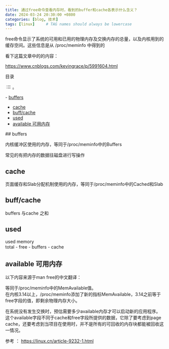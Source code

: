 ```yaml
---
title: 通过free命令查看内存时，看到的buffer和cache各表示什么含义？
date: 2024-03-24 20:30:00 +0800
categories: [blog, 技术]
tags: [linux]     # TAG names should always be lowercase
---
```


free命令显示了系统的可用和已用的物理内存及交换内存的总量，以及内核用到的缓存空间。这些信息是从 /proc/meminfo 中得到的

看下这篇文章中的的内容：

<https://www.cnblogs.com/kevingrace/p/5991604.html>

<div class="ez-toc-v2_0_66_1 counter-hierarchy ez-toc-counter ez-toc-grey ez-toc-container-direction" id="ez-toc-container"><div class="ez-toc-title-container">目录

<span class="ez-toc-title-toggle">[<span class="ez-toc-js-icon-con"><span class=""><span class="eztoc-hide" style="display:none;">Toggle</span><span class="ez-toc-icon-toggle-span"><svg class="list-377408" fill="none" height="20px" style="fill: #999;color:#999" viewbox="0 0 24 24" width="20px" xmlns="http://www.w3.org/2000/svg"><path d="M6 6H4v2h2V6zm14 0H8v2h12V6zM4 11h2v2H4v-2zm16 0H8v2h12v-2zM4 16h2v2H4v-2zm16 0H8v2h12v-2z" fill="currentColor"></path></svg><svg baseprofile="tiny" class="arrow-unsorted-368013" height="10px" style="fill: #999;color:#999" version="1.2" viewbox="0 0 24 24" width="10px" xmlns="http://www.w3.org/2000/svg"><path d="M18.2 9.3l-6.2-6.3-6.2 6.3c-.2.2-.3.4-.3.7s.1.5.3.7c.2.2.4.3.7.3h11c.3 0 .5-.1.7-.3.2-.2.3-.5.3-.7s-.1-.5-.3-.7zM5.8 14.7l6.2 6.3 6.2-6.3c.2-.2.3-.5.3-.7s-.1-.5-.3-.7c-.2-.2-.4-.3-.7-.3h-11c-.3 0-.5.1-.7.3-.2.2-.3.5-.3.7s.1.5.3.7z"></path></svg></span></span></span>](#)</span></div><nav>- [buffers](http://thinknotes.cn/2024/03/24/buffer-vs-cache-in-linux-mem/#buffers "buffers")
- [cache](http://thinknotes.cn/2024/03/24/buffer-vs-cache-in-linux-mem/#cache "cache")
- [buff/cache](http://thinknotes.cn/2024/03/24/buffer-vs-cache-in-linux-mem/#buffcache "buff/cache")
- [used](http://thinknotes.cn/2024/03/24/buffer-vs-cache-in-linux-mem/#used "used")
- [available 可用内存](http://thinknotes.cn/2024/03/24/buffer-vs-cache-in-linux-mem/#available_%E5%8F%AF%E7%94%A8%E5%86%85%E5%AD%98 "available 可用内存")

</nav></div>## <span class="ez-toc-section" id="buffers"></span>buffers<span class="ez-toc-section-end"></span>

内核缓冲区使用的内存，等同于/proc/meminfo中的Buffers

常见的有把内存的数据往磁盘进行写操作

## <span class="ez-toc-section" id="cache"></span>cache<span class="ez-toc-section-end"></span>

页面缓存和Slab分配机制使用的内存，等同于/proc/meminfo中的Cached和Slab

## <span class="ez-toc-section" id="buffcache"></span>buff/cache<span class="ez-toc-section-end"></span>

buffers 与cache 之和

## <span class="ez-toc-section" id="used"></span>used<span class="ez-toc-section-end"></span>

used memory  
total - free - buffers - cache

## <span class="ez-toc-section" id="available_%E5%8F%AF%E7%94%A8%E5%86%85%E5%AD%98"></span>available 可用内存<span class="ez-toc-section-end"></span>

以下内容来源于man free的中文翻译：

等同于/proc/meminfo中的MemAvailable值。  
在内核3.14以上，/proc/meminfo添加了新的指标MemAvailable，3.14之前等于free字段的值，即剩余物理内存大小。

在系统没有发生交换时，预估需要多少available内存才可以启动新的应用程序。这个available字段不同于cache和free字段所提供的数据，它除了要考虑到page cache，还要考虑到当项目在使用时，并不是所有的可回收的内存块都能被回收这一情况。

参考 ： <https://linux.cn/article-9232-1.html>